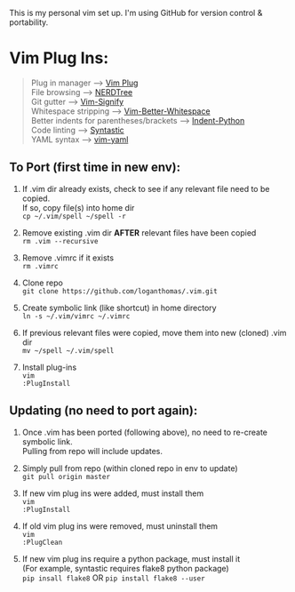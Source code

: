 This is my personal vim set up. I'm using GitHub for version control & portability.  

# Vim Plug Ins:  
> Plug in manager --> [Vim Plug](https://github.com/junegunn/vim-plug)  
> File browsing --> [NERDTree](https://github.com/scrooloose/nerdtree)  
> Git gutter --> [Vim-Signify](https://github.com/mhinz/vim-signify)  
> Whitespace stripping --> [Vim-Better-Whitespace](https://github.com/ntpeters/vim-better-whitespace)  
> Better indents for parentheses/brackets -->  [Indent-Python](https://github.com/tsanch3z/indent-python.vim)  
> Code linting --> [Syntastic](https://github.com/vim-syntastic/syntastic)  
> YAML syntax --> [vim-yaml](https://github.com/stephpy/vim-yaml)

## To Port (first time in new env):  
1. If .vim dir already exists, check to see if any relevant file need to be copied.  
   If so, copy file(s) into home dir  
   `cp ~/.vim/spell ~/spell -r`  

2. Remove existing .vim dir **AFTER** relevant files have been copied  
    `rm .vim --recursive`

3. Remove .vimrc if it exists  
    `rm .vimrc`  

4. Clone repo  
    `git clone https://github.com/loganthomas/.vim.git`  

5. Create symbolic link (like shortcut) in home directory  
    `ln -s ~/.vim/vimrc ~/.vimrc`  

6. If previous relevant files were copied, move them into new (cloned) .vim dir  
    `mv ~/spell ~/.vim/spell` 

7. Install plug-ins  
    `vim`  
    `:PlugInstall`  

## Updating (no need to port again):  
1. Once .vim has been ported (following above), no need to re-create symbolic link.  
   Pulling from repo will include updates.  

2. Simply pull from repo (within cloned repo in env to update)  
   `git pull origin master`  

3. If new vim plug ins were added, must install them  
   `vim`  
   `:PlugInstall`  
   
4. If old vim plug ins were removed, must uninstall them  
   `vim`  
   `:PlugClean`  
   
5. If new vim plug ins require a python package, must install it  
   (For example, syntastic requires flake8 python package)  
   `pip insall flake8` OR `pip install flake8 --user`  
